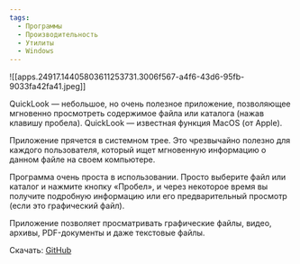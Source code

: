 ```yaml
---
tags:
  - Программы
  - Производительность
  - Утилиты
  - Windows
---
```


![[apps.24917.14405803611253731.3006f567-a4f6-43d6-95fb-9033fa42fa41.jpeg]]

QuickLook — небольшое, но очень полезное приложение, позволяющее мгновенно просмотреть содержимое файла или каталога (нажав клавишу пробела). QuickLook — известная функция MacOS (от Apple).

Приложение прячется в системном трее. Это чрезвычайно полезно для каждого пользователя, который ищет мгновенную информацию о данном файле на своем компьютере.

Программа очень проста в использовании. Просто выберите файл или каталог и нажмите кнопку «Пробел», и через некоторое время вы получите подробную информацию или его предварительный просмотр (если это графический файл).

Приложение позволяет просматривать графические файлы, видео, архивы, PDF-документы и даже текстовые файлы.

Скачать: [GitHub](https://github.com/QL-Win/QuickLook/releases)